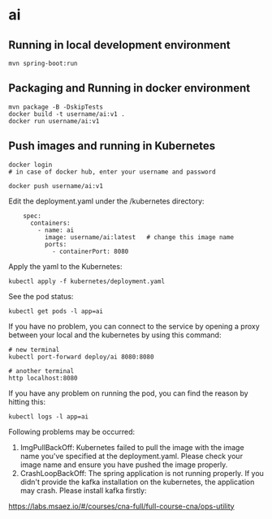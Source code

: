# ai

## Running in local development environment

```
mvn spring-boot:run
```

## Packaging and Running in docker environment

```
mvn package -B -DskipTests
docker build -t username/ai:v1 .
docker run username/ai:v1
```

## Push images and running in Kubernetes

```
docker login 
# in case of docker hub, enter your username and password

docker push username/ai:v1
```

Edit the deployment.yaml under the /kubernetes directory:
```
    spec:
      containers:
        - name: ai
          image: username/ai:latest   # change this image name
          ports:
            - containerPort: 8080

```

Apply the yaml to the Kubernetes:
```
kubectl apply -f kubernetes/deployment.yaml
```

See the pod status:
```
kubectl get pods -l app=ai
```

If you have no problem, you can connect to the service by opening a proxy between your local and the kubernetes by using this command:
```
# new terminal
kubectl port-forward deploy/ai 8080:8080

# another terminal
http localhost:8080
```

If you have any problem on running the pod, you can find the reason by hitting this:
```
kubectl logs -l app=ai
```

Following problems may be occurred:

1. ImgPullBackOff:  Kubernetes failed to pull the image with the image name you've specified at the deployment.yaml. Please check your image name and ensure you have pushed the image properly.
1. CrashLoopBackOff: The spring application is not running properly. If you didn't provide the kafka installation on the kubernetes, the application may crash. Please install kafka firstly:

https://labs.msaez.io/#/courses/cna-full/full-course-cna/ops-utility

